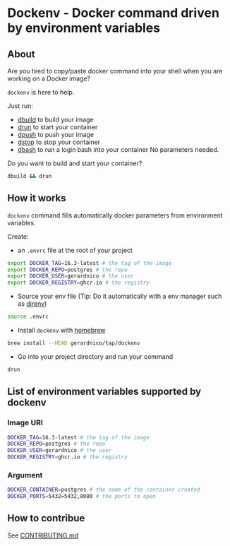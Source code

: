 # Dockenv - Docker command driven by environment variables


## About

Are you tired to copy/paste docker command into your shell when
you are working on a Docker image?

`dockenv` is here to help.

Just run:
  * [dbuild](bin/dbuild) to build your image
  * [drun](bin/drun) to start your container
  * [dpush](bin/dpush) to push your image
  * [dstop](bin/dstop) to stop your container
  * [dbash](bin/dbash) to run a login bash into your container
No parameters needed.

Do you want to build and start your container?
```bash
dbuild && drun
```

## How it works

`dockenv` command fills automatically docker parameters from environment variables.

Create:
* an `.envrc` file at the root of your project
```bash
export DOCKER_TAG=16.3-latest # the tag of the image
export DOCKER_REPO=postgres # the repo
export DOCKER_USER=gerardnico # the user
export DOCKER_REGISTRY=ghcr.io # the registry
```
* Source your env file (Tip: Do it automatically with a env manager such as [direnv](https://direnv.net/))
```bash
source .envrc
```
* Install `dockenv` with [homebrew](https://brew.sh/)
```bash
brew install --HEAD gerardnico/tap/dockenv
```
* Go into your project directory and run your command
```bash
drun
```


## List of environment variables supported by dockenv


### Image URI

```bash
DOCKER_TAG=16.3-latest # the tag of the image
DOCKER_REPO=postgres # the repo
DOCKER_USER=gerardnico # the user
DOCKER_REGISTRY=ghcr.io # the registry
```


### Argument

```bash
DOCKER_CONTAINER=postgres # the name of the container created
DOCKER_PORTS=5432=5432,8080 # the ports to open
```

## How to contribue

See [CONTRIBUTING.md](.github/CONTRIBUTING.md)